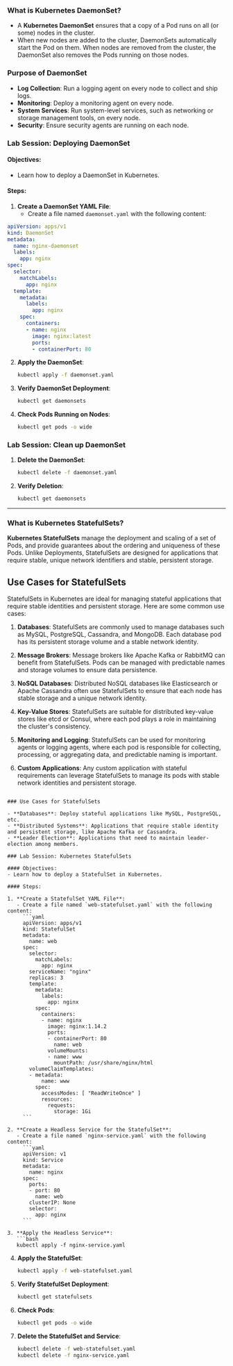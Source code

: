 ### What is  Kubernetes DaemonSet?

- A **Kubernetes DaemonSet** ensures that a copy of a Pod runs on all (or some) nodes in the cluster.
- When new nodes are added to the cluster, DaemonSets automatically start the Pod on them. When nodes are removed from the cluster, the DaemonSet also removes the Pods running on those nodes.

### Purpose of DaemonSet

- **Log Collection**: Run a logging agent on every node to collect and ship logs.
- **Monitoring**: Deploy a monitoring agent on every node.
- **System Services**: Run system-level services, such as networking or storage management tools, on every node.
- **Security**: Ensure security agents are running on each node.

### Lab Session: Deploying DaemonSet

#### Objectives:
- Learn how to deploy a DaemonSet in Kubernetes.

#### Steps:

1. **Create a DaemonSet YAML File**:
   - Create a file named `daemonset.yaml` with the following content:
```yaml
apiVersion: apps/v1
kind: DaemonSet
metadata:
  name: nginx-daemonset
  labels:
    app: nginx
spec:
  selector:
    matchLabels:
      app: nginx
  template:
    metadata:
      labels:
        app: nginx
    spec:
      containers:
      - name: nginx
        image: nginx:latest
        ports:
        - containerPort: 80
 ```

2. **Apply the DaemonSet**:
   ```bash
   kubectl apply -f daemonset.yaml
   ```

3. **Verify DaemonSet Deployment**:
   ```bash
   kubectl get daemonsets
   ```

4. **Check Pods Running on Nodes**:
   ```bash
   kubectl get pods -o wide
   ```

### Lab Session: Clean up DaemonSet

1. **Delete the DaemonSet**:
   ```bash
   kubectl delete -f daemonset.yaml
   ```

2. **Verify Deletion**:
   ```bash
   kubectl get daemonsets
   ```

---

### What is Kubernetes StatefulSets?

**Kubernetes StatefulSets** manage the deployment and scaling of a set of Pods, and provide guarantees about the ordering and uniqueness of these Pods. Unlike Deployments, StatefulSets are designed for applications that require stable, unique network identifiers and stable, persistent storage.

## Use Cases for StatefulSets

StatefulSets in Kubernetes are ideal for managing stateful applications that require stable identities and persistent storage. Here are some common use cases:

1. **Databases**:
   StatefulSets are commonly used to manage databases such as MySQL, PostgreSQL, Cassandra, and MongoDB. Each database pod has its persistent storage volume and a stable network identity.

2. **Message Brokers**:
   Message brokers like Apache Kafka or RabbitMQ can benefit from StatefulSets. Pods can be managed with predictable names and storage volumes to ensure data persistence.

3. **NoSQL Databases**:
   Distributed NoSQL databases like Elasticsearch or Apache Cassandra often use StatefulSets to ensure that each node has stable storage and a unique network identity.

4. **Key-Value Stores**:
   StatefulSets are suitable for distributed key-value stores like etcd or Consul, where each pod plays a role in maintaining the cluster's consistency.

5. **Monitoring and Logging**:
   StatefulSets can be used for monitoring agents or logging agents, where each pod is responsible for collecting, processing, or aggregating data, and predictable naming is important.

6. **Custom Applications**:
   Any custom application with stateful requirements can leverage StatefulSets to manage its pods with stable network identities and persistent storage.
```

### Use Cases for StatefulSets

- **Databases**: Deploy stateful applications like MySQL, PostgreSQL, etc.
- **Distributed Systems**: Applications that require stable identity and persistent storage, like Apache Kafka or Cassandra.
- **Leader Election**: Applications that need to maintain leader-election among members.

### Lab Session: Kubernetes StatefulSets

#### Objectives:
- Learn how to deploy a StatefulSet in Kubernetes.

#### Steps:

1. **Create a StatefulSet YAML File**:
   - Create a file named `web-statefulset.yaml` with the following content:
     ```yaml
     apiVersion: apps/v1
     kind: StatefulSet
     metadata:
       name: web
     spec:
       selector:
         matchLabels:
           app: nginx
       serviceName: "nginx"
       replicas: 3
       template:
         metadata:
           labels:
             app: nginx
         spec:
           containers:
           - name: nginx
             image: nginx:1.14.2
             ports:
             - containerPort: 80
               name: web
             volumeMounts:
             - name: www
               mountPath: /usr/share/nginx/html
       volumeClaimTemplates:
       - metadata:
           name: www
         spec:
           accessModes: [ "ReadWriteOnce" ]
           resources:
             requests:
               storage: 1Gi
     ```

2. **Create a Headless Service for the StatefulSet**:
   - Create a file named `nginx-service.yaml` with the following content:
     ```yaml
     apiVersion: v1
     kind: Service
     metadata:
       name: nginx
     spec:
       ports:
       - port: 80
         name: web
       clusterIP: None
       selector:
         app: nginx
     ```

3. **Apply the Headless Service**:
   ```bash
   kubectl apply -f nginx-service.yaml
   ```

4. **Apply the StatefulSet**:
   ```bash
   kubectl apply -f web-statefulset.yaml
   ```

5. **Verify StatefulSet Deployment**:
   ```bash
   kubectl get statefulsets
   ```

6. **Check Pods**:
   ```bash
   kubectl get pods -o wide
   ```

7. **Delete the StatefulSet and Service**:
   ```bash
   kubectl delete -f web-statefulset.yaml
   kubectl delete -f nginx-service.yaml
   ```
